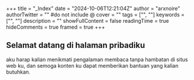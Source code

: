 +++
title = "_Index"
date = "2024-10-06T12:21:04Z"
author = "arxnoire"
authorTwitter = "" #do not include @
cover = ""
tags = ["", ""]
keywords = ["", ""]
description = ""
showFullContent = false
readingTime = true
hideComments = true
framed = true
+++

## Selamat datang di halaman pribadiku

aku harap kalian menikmati pengalaman membaca tanpa hambatan di situs web ku, dan semoga konten ku dapat memberikan bantuan yang kalian butuhkan.
